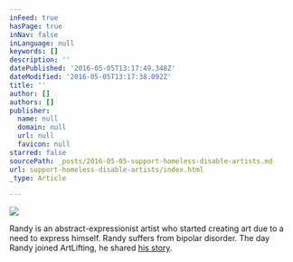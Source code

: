 ```yaml
---
inFeed: true
hasPage: true
inNav: false
inLanguage: null
keywords: []
description: ''
datePublished: '2016-05-05T13:17:49.348Z'
dateModified: '2016-05-05T13:17:38.092Z'
title: ''
author: []
authors: []
publisher:
  name: null
  domain: null
  url: null
  favicon: null
starred: false
sourcePath: _posts/2016-05-05-support-homeless-disable-artists.md
url: support-homeless-disable-artists/index.html
_type: Article

---
```

![](https://the-grid-user-content.s3-us-west-2.amazonaws.com/20902d2a-6014-4dc5-a0c0-1ad8e2f156f0.jpg)

Randy is an abstract-expressionist artist who started creating art due to a need to express himself. Randy suffers from bipolar disorder. The day Randy joined ArtLifting, he shared [his story][0].

[0]: http://www.artlifting.com/collections/randy-nicholson